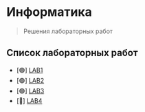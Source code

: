# Информатика
> Решения лабораторных работ
## Список лабораторных работ
* [&#128994;] [LAB1](https://github.com/podumai/NSU/tree/main/FIRST_COURSE/Informatics/LAB1)
* [&#128994;] [LAB2](https://github.com/podumai/NSU/tree/main/FIRST_COURSE/Informatics/LAB2)
* [&#128994;] [LAB3](https://github.com/podumai/NSU/tree/main/FIRST_COURSE/Informatics/LAB3)
* [&#x1F534;] [LAB4](https://github.com/podumai/NSU/tree/main/FIRST_COURSE/Informatics/LAB4)
